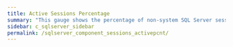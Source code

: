 ```yaml
---
title: ﻿Active Sessions Percentage
summary: "This gauge shows the percentage of non-system SQL Server sessions that are active (executing) or waiting on locks (blocked)."
sidebar: c_sqlserver_sidebar
permalink: /sqlserver_component_sessions_activepcnt/
---
```

